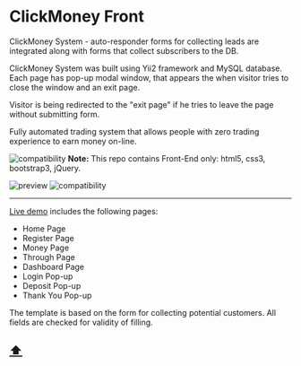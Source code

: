 # <a name='top'>ClickMoney Front</a>

ClickMoney System - auto-responder forms for collecting leads are integrated along with forms that collect subscribers to the DB.

ClickMoney System was built using Yii2 framework and MySQL database.
Each page has pop-up modal window, that appears the when visitor tries to close the window and an exit page.

Visitor is being redirected to the "exit page" if he tries to leave the page without submitting form.

Fully automated trading system that allows people with zero trading experience to earn money on-line.


![compatibility](https://amaster.eu/demo/img/attention.png) **Note:** This repo contains Front-End only: html5, css3, bootstrap3, jQuery.

![preview](https://amaster.eu/demo/ClickMoney/img/intro.jpg)
![compatibility](https://amaster.eu/demo/img/compatible.jpg)

---

[Live demo](https://amaster.eu/demo/ClickMoney/video.html) includes the following pages:
- Home Page
- Register Page
- Money Page
- Through Page
- Dashboard Page
- Login Pop-up
- Deposit Pop-up
- Thank You Pop-up


The template is based on the form for collecting potential customers. All fields are checked for validity of filling.

**[⬆](#top)**
---
